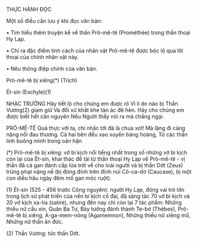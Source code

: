 THỰC HÀNH ĐỌC

Một số điều cần lưu ý khi đọc văn bản:

• Tìm hiểu thêm truyện kể về thần Prô-mê-tê (Prométhée) trong thần thoại Hy Lạp.

• Chỉ ra đặc điểm tính cách của nhân vật Prô-mê-tê được bộc lộ qua lời thoại của chính nhân vật này.

• Nêu thông điệp chính của văn bản.

Prô-mê-tê bị xiêng(*)
(Trích)

Ét-sin (Eschyle)(1)

NHẠC TRƯỞNG
Hãy tiết lộ cho chúng em được rõ
Vì lí do nào bị Thần Vương(2) giam giữ
Và đối xử khắt khe tàn ác đê hèn.
Hãy cho chúng em được biết hết căn nguyên
Nếu Người thấy nói ra mà chẳng ngại.

PRÔ-MÊ-TÊ
Quả thực với ta, chỉ nhắc tới đã là chua xót!
Mà lặng đi càng nặng nỗi đau thương.
Cả hai bên đều xao xuyến bàng hoàng,
Từ các thần linh buông mình trong oán hận

(*) Prô-mê-tê bị xiêng: vở bi kịch nổi tiếng nhất trong số những vở bi kịch còn lại của Ét-sin, khai thác đề tài từ thần thoại Hy Lạp về Prô-mê-tê - vị thần đã cả gan đánh cắp lửa trời về cho loài người và bị thần Dớt (Zeus) trừng phạt nặng nề (bị đóng đỉnh trên đỉnh núi Cô-ca-dơ (Caucase), bị một con diều hâu ngày đêm mổ gan móc ruột).

(1) Ét-sin (525 - 456 trước Công nguyên): người Hy Lạp, đóng vai trò lớn trong lịch sử phát triển của nền bi kịch cổ đại, đã sáng tác 70 vở bi kịch và 20 vở kịch xa-tia (satire), nhưng đến nay chỉ còn lại 7 tác phẩm: Những thiếu nữ cầu xin, Quân Ba Tư, Bảy tướng đánh thành Te-bơ (Thèbes), Prô-mê-tê bị xiêng, A-ga-mem-nông (Agamemnon), Những thiếu nữ xiêng mồ, Những nữ thần ân đức.

(2) Thần Vương: tức thần Dớt.